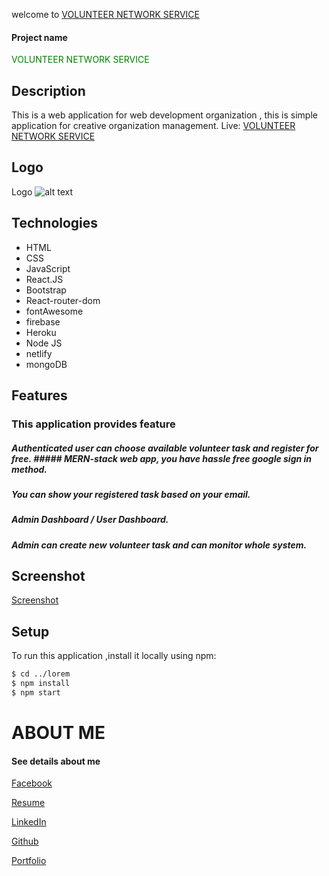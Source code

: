 welcome to [VOLUNTEER NETWORK SERVICE](https://volunteer-service-2ee59.web.app/)

#### Project name 
<span style="color: green">  VOLUNTEER NETWORK SERVICE </span>


## Description
This is a web application for web development organization , this is simple application for creative organization management.
Live: [VOLUNTEER NETWORK SERVICE](https://volunteer-service-2ee59.web.app/)

## Logo
Logo
![alt text][logo]

[logo]: https://img.techpowerup.org/201028/group-1329.png "Logo Title Text 2"

## Technologies

* HTML
* CSS
* JavaScript
* React.JS
* Bootstrap
* React-router-dom
* fontAwesome
* firebase
* Heroku
* Node JS
* netlify 
* mongoDB

## Features
### This application provides feature 

##### Authenticated user can choose available volunteer task and register for free. ##### MERN-stack web app, you have hassle free google sign in method. 
##### You can show your registered task based on your email.
##### Admin Dashboard / User Dashboard.
##### Admin can create new volunteer task and can monitor whole system.

## Screenshot

[Screenshot](https://drive.google.com/drive/folders/1faWJm-QwckTnTWtlk5NrgVTFPudM3KJf?usp=sharing)

## Setup

To run this application ,install it locally using npm:
```bash
$ cd ../lorem
$ npm install
$ npm start
```

# ABOUT ME
#### See details about me
[Facebook](https://www.facebook.com/md.muktarulkhanakash)

[Resume](https://drive.google.com/file/d/1dnbgK5hXlR1qhe2Q7vcC24wx9KM4txgr/view?usp=sharing)

[LinkedIn](https://www.linkedin.com/in/muktarul-khan-akash-r/)

[Github](https://github.com/Muktarul-Islam420)

[Portfolio](https://muktarul.netlify.app/)